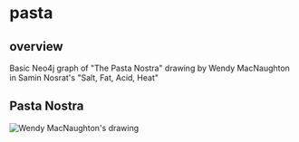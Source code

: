 # pasta

## overview
Basic Neo4j graph of "The Pasta Nostra" drawing by Wendy MacNaughton in Samin Nosrat's "Salt, Fat, Acid, Heat"

## Pasta Nostra

![Wendy MacNaughton's drawing](pastNostra.webp)
